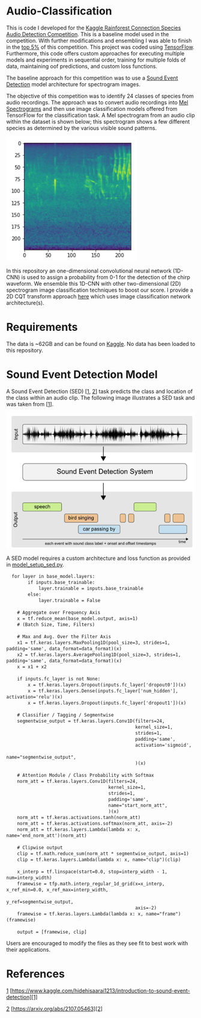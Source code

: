 # Audio-Classification
This is code I developed for the [Kaggle Rainforest Connection Species Audio Detection Competition](https://www.kaggle.com/c/rfcx-species-audio-detection/overview). This is a baseline model used in the competition. With further modifications  and ensembling I was able to finish in the [top 5%](https://www.kaggle.com/dunlap0924) of this competition. This project was coded using [TensorFlow](https://www.tensorflow.org/). Furthermore, this code offers custom approaches for executing multiple models and experiments in sequential order, training for multiple folds of data, maintaining oof predictions, and custom loss functions. 

The baseline approach for this competition was to use a [Sound Event Detection](https://www.kaggle.com/hidehisaarai1213/introduction-to-sound-event-detection) model architecture for spectrogram images. 

The objective of this competition was to identify 24 classes of species from audio recordings. The approach was to convert audio recordings into [Mel Spectrograms](https://librosa.org/doc/main/generated/librosa.feature.melspectrogram.html) and then use image classification models offered from TensorFlow for the classification task. A Mel spectrogram from an audio clip within the dataset is shown below; this spectrogram shows a few different species as determined by the various visible sound patterns.

![](https://github.com/mddunlap924/Rainforest---Audio-Classificaiton/blob/main/Images/Mel_Spectrogram.png)

In this repository an one-dimensional convolutional neural network (1D-CNN) is used to assign a probability from 0-1 for the detection of the chirp waveform. We ensemble this 1D-CNN with other two-dimensional (2D) spectrogram image classification techniques to boost our score. I provide a 2D CQT transform approach [here](https://github.com/mddunlap924/G2Net_Spectrogram-Classification) which uses image classification network architecture(s).

# Requirements

The data is ~62GB and can be found on [Kaggle](https://www.kaggle.com/c/rfcx-species-audio-detection/data). No data has been loaded to this repository.

# Sound Event Detection Model

A Sound Event Detection (SED) [[1][1], [2][2]] task predicts the class and location of the class within an audio clip. The following image illustrates a SED task and was taken from [[1][1]].

![](https://github.com/mddunlap924/Rainforest---Audio-Classificaiton/blob/main/Images/SED.png)

A SED model requires a custom architecture and loss function as provided in [model_setup_sed.py]().

```
  for layer in base_model.layers:
        if inputs.base_trainable:
            layer.trainable = inputs.base_trainable
        else:
            layer.trainable = False

    # Aggregate over Frequency Axis
    x = tf.reduce_mean(base_model.output, axis=1)
    # (Batch Size, Time, Filters)

    # Max and Avg. Over the Filter Axis
    x1 = tf.keras.layers.MaxPooling1D(pool_size=3, strides=1, padding='same', data_format=data_format)(x)
    x2 = tf.keras.layers.AveragePooling1D(pool_size=3, strides=1, padding='same', data_format=data_format)(x)
    x = x1 + x2

    if inputs.fc_layer is not None:
        x = tf.keras.layers.Dropout(inputs.fc_layer['dropout0'])(x)
        x = tf.keras.layers.Dense(inputs.fc_layer['num_hidden'], activation='relu')(x)
        x = tf.keras.layers.Dropout(inputs.fc_layer['dropout1'])(x)

    # Classifier / Tagging / Segmentwise
    segmentwise_output = tf.keras.layers.Conv1D(filters=24,
                                                kernel_size=1,
                                                strides=1,
                                                padding='same',
                                                activation='sigmoid',
                                                name="segmentwise_output",
                                                )(x)

    # Attention Module / Class Probability with Softmax
    norm_att = tf.keras.layers.Conv1D(filters=24,
                                      kernel_size=1,
                                      strides=1,
                                      padding='same',
                                      name="start_norm_att",
                                      )(x)
    norm_att = tf.keras.activations.tanh(norm_att)
    norm_att = tf.keras.activations.softmax(norm_att, axis=-2)
    norm_att = tf.keras.layers.Lambda(lambda x: x, name='end_norm_att')(norm_att)

    # Clipwise output
    clip = tf.math.reduce_sum(norm_att * segmentwise_output, axis=1)
    clip = tf.keras.layers.Lambda(lambda x: x, name="clip")(clip)

    x_interp = tf.linspace(start=0.0, stop=interp_width - 1, num=interp_width)
    framewise = tfp.math.interp_regular_1d_grid(x=x_interp, x_ref_min=0.0, x_ref_max=interp_width,
                                                y_ref=segmentwise_output,
                                                axis=-2)
    framewise = tf.keras.layers.Lambda(lambda x: x, name="frame")(framewise)

    output = [framewise, clip]
```

Users are encouraged to modify the files as they see fit to best work with their applications. 

# References

[1] [https://www.kaggle.com/hidehisaarai1213/introduction-to-sound-event-detection][1]

[2] [https://arxiv.org/abs/2107.05463][2]

[1]: https://arxiv.org/abs/2107.05463
[2]: https://arxiv.org/abs/2107.05463


